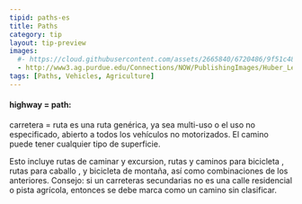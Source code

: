```yaml
---
tipid: paths-es
title: Paths
category: tip
layout: tip-preview
images:
  #- https://cloud.githubusercontent.com/assets/2665840/6720486/9f51c48e-cd99-11e4-97af-c1c7eea2d7c3.jpg
  - http://www3.ag.purdue.edu/Connections/NOW/PublishingImages/Huber_Lead800.jpg
tags: [Paths, Vehicles, Agriculture]
---
```


<h4>highway = path:</h4>

<p>carretera = ruta es una ruta genérica, ya sea multi-uso o el uso no especificado, abierto a todos los vehículos no motorizados. El camino puede tener cualquier tipo de superficie.</h4>

<p>Esto incluye rutas de caminar y excursion, rutas y caminos para bicicleta , rutas para caballo , y bicicleta de montaña, así como combinaciones de los anteriores. Consejo: si un carreteras secundarias no es una calle residencial o pista agrícola, entonces se  debe marca  como un camino sin clasificar.</p>






